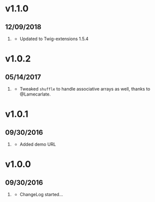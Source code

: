 # v1.1.0
##  12/09/2018

1. [](#new)
    * Updated to Twig-extensions 1.5.4

# v1.0.2
##  05/14/2017

1. [](#new)
    * Tweaked `shuffle` to handle associative arrays as well, thanks to @Lamecarlate.

# v1.0.1
##  09/30/2016

1. [](#new)
    * Added demo URL

# v1.0.0
##  09/30/2016

1. [](#new)
    * ChangeLog started...
